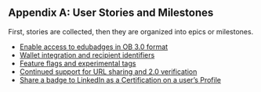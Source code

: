 Appendix A: User Stories and Milestones
---------------------------------------

First, stories are collected, then they are organized into epics or milestones.

* [Enable access to edubadges in OB 3.0 format](enable-access-to-edubadges-in-ob3-format.md)
* [Wallet integration and recipient identifiers](wallet-integration-and-recipient-identifiers.md)
* [Feature flags and experimental tags](feature-flags-and-experimental-tags.md)
* [Continued support for URL sharing and 2.0 verification](continued-support-for-url-sharing-and-2-verification.md)
* [Share a badge to LinkedIn as a Certification on a user’s Profile](share-a-badge-to-linkedin-as-a-certification-on-a-users-profile.md)
